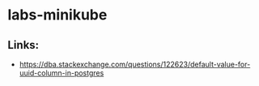 # labs-minikube

## Links:
- https://dba.stackexchange.com/questions/122623/default-value-for-uuid-column-in-postgres
